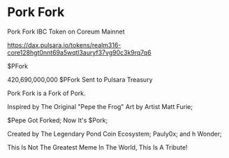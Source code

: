 # Pork Fork

Pork Fork IBC Token on Coreum Mainnet

https://dax.pulsara.io/tokens/realm316-core128hgt0nnt69a5wqtl3auryf37vg90c3k9rq7q6

$PFork

420,690,000,000 $PFork Sent to Pulsara Treasury 

Pork Fork is a Fork of Pork.

Inspired by The Original "Pepe the Frog" Art by Artist Matt Furie;

$Pepe Got Forked; Now It's $Pork;

Created by The Legendary Pond Coin Ecosystem; Pauly0x; and h Wonder;

This Is Not The Greatest Meme In The World, This Is A Tribute!
